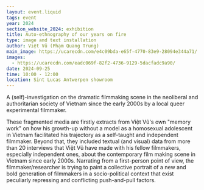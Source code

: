 ```yaml
---
layout: event.liquid
tags: event
year: 2024
section_website_2024: exhibition
title: Auto-ethnography of our years on fire
type: image and text installation
author: Việt Vũ (Phạm Quang Trung)
main_image: https://ucarecdn.com/e4c09bda-e65f-4770-83e9-28094e344a71/
images:
  - https://ucarecdn.com/eadc069f-82f2-4736-9129-5dacfadc9a90/
date: 2024-09-25
time: 10:00 - 12:00
location: Sint Lucas Antwerpen showroom
---
```

A (self)-investigation on the dramatic filmmaking scene in the neoliberal and authoritarian society of Vietnam since the early 2000s by a local queer experimental filmmaker.

These fragmented media are firstly extracts from Việt Vũ's own "memory work" on how his growth-up without a model as a homosexual adolescent in Vietnam facilitated his trajectory as a self-taught and independent filmmaker. Beyond that, they included textual (and visual) data from more than 20 interviews that Việt Vũ have made with his fellow filmmakers, especially independent ones, about the contemporary film making scene in Vietnam since early 2000s. Narrating from a first-person point of view, the filmmaker/researcher is trying to paint a collective portrait of a new and bold generation of filmmakers in a socio-political context that exist peculiarly repressing and conflicting push-and-pull factors.
